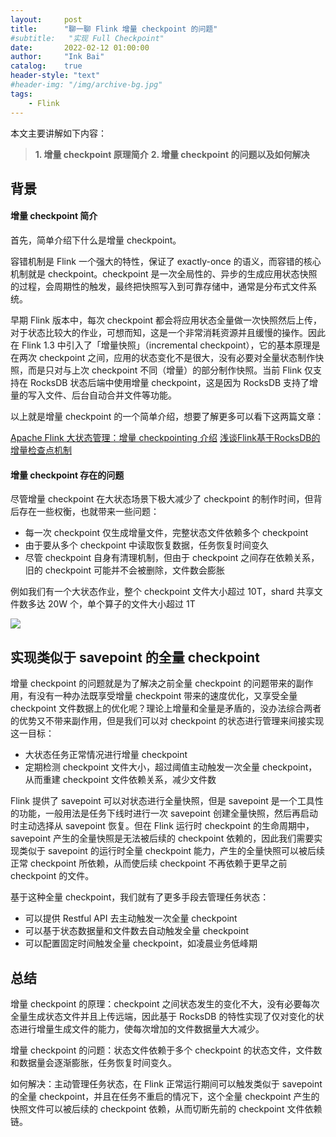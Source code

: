 ```yaml
---
layout:     post
title:      "聊一聊 Flink 增量 checkpoint 的问题"
#subtitle:   "实现 Full Checkpoint"
date:       2022-02-12 01:00:00
author:     "Ink Bai"
catalog:    true
header-style: "text"
#header-img: "/img/archive-bg.jpg"
tags:
    - Flink
---
```


本文主要讲解如下内容：

> **1. 增量 checkpoint 原理简介**
> **2. 增量 checkpoint 的问题以及如何解决**

## 背景
#### 增量 checkpoint 简介
首先，简单介绍下什么是增量 checkpoint。

容错机制是 Flink 一个强大的特性，保证了 exactly-once 的语义，而容错的核心机制就是 checkpoint。checkpoint 是一次全局性的、异步的生成应用状态快照的过程，会周期性的触发，最终把快照写入到可靠存储中，通常是分布式文件系统。

早期 Flink 版本中，每次 checkpoint 都会将应用状态全量做一次快照然后上传，对于状态比较大的作业，可想而知，这是一个非常消耗资源并且缓慢的操作。因此在 Flink 1.3 中引入了「增量快照」（incremental checkpoint），它的基本原理是在两次 checkpoint 之间，应用的状态变化不是很大，没有必要对全量状态制作快照，而是只对与上次 checkpoint 不同（增量）的部分制作快照。当前 Flink 仅支持在 RocksDB 状态后端中使用增量 checkpoint，这是因为 RocksDB 支持了增量的写入文件、后台自动合并文件等功能。

以上就是增量 checkpoint 的一个简单介绍，想要了解更多可以看下这两篇文章：

[Apache Flink 大状态管理：增量 checkpointing 介绍](https://www.jianshu.com/p/9540c0f08c44)
[浅谈Flink基于RocksDB的增量检查点机制](https://blog.csdn.net/nazeniwaresakini/article/details/104220180)

#### 增量 checkpoint 存在的问题
尽管增量 checkpoint 在大状态场景下极大减少了 checkpoint 的制作时间，但背后存在一些权衡，也就带来一些问题：

- 每一次 checkpoint 仅生成增量文件，完整状态文件依赖多个 checkpoint
- 由于要从多个 checkpoint 中读取恢复数据，任务恢复时间变久
- 尽管 checkpoint 自身有清理机制，但由于 checkpoint 之间存在依赖关系，旧的 checkpoint 可能并不会被删除，文件数会膨胀

例如我们有一个大状态作业，整个 checkpoint 文件大小超过 10T，shard 共享文件数多达 20W 个，单个算子的文件大小超过 1T

![](/img/content/state-size.jpg)

## 实现类似于 savepoint 的全量 checkpoint
增量 checkpoint 的问题就是为了解决之前全量 checkpoint 的问题带来的副作用，有没有一种办法既享受增量 checkpoint 带来的速度优化，又享受全量 checkpoint 文件数据上的优化呢？理论上增量和全量是矛盾的，没办法综合两者的优势又不带来副作用，但是我们可以对 checkpoint 的状态进行管理来间接实现这一目标：

- 大状态任务正常情况进行增量 checkpoint
- 定期检测 checkpoint 文件大小，超过阈值主动触发一次全量 checkpoint，从而重建 checkpoint 文件依赖关系，减少文件数

Flink 提供了 savepoint 可以对状态进行全量快照，但是 savepoint 是一个工具性的功能，一般用法是任务下线时进行一次 savepoint 创建全量快照，然后再启动时主动选择从 savepoint 恢复。但在 Flink 运行时 checkpoint 的生命周期中，savepoint 产生的全量快照是无法被后续的 checkpoint 依赖的，因此我们需要实现类似于 savepoint 的运行时全量 checkpoint 能力，产生的全量快照可以被后续正常 checkpoint 所依赖，从而使后续 checkpoint 不再依赖于更早之前 checkpoint 的文件。

基于这种全量 checkpoint，我们就有了更多手段去管理任务状态：

- 可以提供 Restful API 去主动触发一次全量 checkpoint
- 可以基于状态数据量和文件数去自动触发全量 checkpoint
- 可以配置固定时间触发全量 checkpoint，如凌晨业务低峰期

## 总结
增量 checkpoint 的原理：checkpoint 之间状态发生的变化不大，没有必要每次全量生成状态文件并且上传远端，因此基于 RocksDB 的特性实现了仅对变化的状态进行增量生成文件的能力，使每次增加的文件数据量大大减少。

增量 checkpoint 的问题：状态文件依赖于多个 checkpoint 的状态文件，文件数和数据量会逐渐膨胀，任务恢复时间变久。

如何解决：主动管理任务状态，在 Flink 正常运行期间可以触发类似于 savepoint 的全量 checkpoint，并且在任务不重启的情况下，这个全量 checkpoint 产生的快照文件可以被后续的 checkpoint 依赖，从而切断先前的 checkpoint 文件依赖链。
